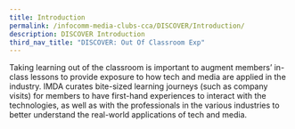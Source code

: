 ```yaml
---
title: Introduction
permalink: /infocomm-media-clubs-cca/DISCOVER/Introduction/
description: DISCOVER Introduction
third_nav_title: "DISCOVER: Out Of Classroom Exp"
---
```

Taking learning out of the classroom is important to augment members’ in-class lessons to provide exposure to how tech and media are applied in the industry. IMDA curates bite-sized learning journeys (such as company visits) for members to have first-hand experiences to interact with the technologies, as well as with the professionals in the various industries to better understand the real-world applications of tech and media.